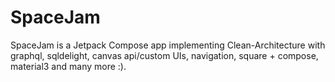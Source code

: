 # SpaceJam
SpaceJam is a Jetpack Compose app implementing Clean-Architecture with graphql, sqldelight, canvas api/custom UIs, navigation, square + compose, material3 and many more :).
